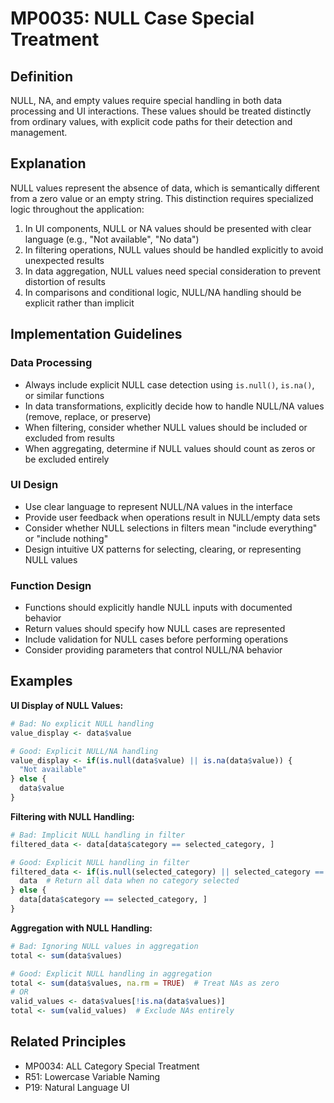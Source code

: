 # MP0035: NULL Case Special Treatment

## Definition
NULL, NA, and empty values require special handling in both data processing and UI interactions. These values should be treated distinctly from ordinary values, with explicit code paths for their detection and management.

## Explanation
NULL values represent the absence of data, which is semantically different from a zero value or an empty string. This distinction requires specialized logic throughout the application:

1. In UI components, NULL or NA values should be presented with clear language (e.g., "Not available", "No data")
2. In filtering operations, NULL values should be handled explicitly to avoid unexpected results
3. In data aggregation, NULL values need special consideration to prevent distortion of results
4. In comparisons and conditional logic, NULL/NA handling should be explicit rather than implicit

## Implementation Guidelines

### Data Processing
- Always include explicit NULL case detection using `is.null()`, `is.na()`, or similar functions
- In data transformations, explicitly decide how to handle NULL/NA values (remove, replace, or preserve)
- When filtering, consider whether NULL values should be included or excluded from results
- When aggregating, determine if NULL values should count as zeros or be excluded entirely

### UI Design
- Use clear language to represent NULL/NA values in the interface
- Provide user feedback when operations result in NULL/empty data sets
- Consider whether NULL selections in filters mean "include everything" or "include nothing"
- Design intuitive UX patterns for selecting, clearing, or representing NULL values

### Function Design
- Functions should explicitly handle NULL inputs with documented behavior
- Return values should specify how NULL cases are represented
- Include validation for NULL cases before performing operations 
- Consider providing parameters that control NULL/NA behavior

## Examples

**UI Display of NULL Values:**
```r
# Bad: No explicit NULL handling
value_display <- data$value

# Good: Explicit NULL/NA handling
value_display <- if(is.null(data$value) || is.na(data$value)) {
  "Not available"
} else {
  data$value
}
```

**Filtering with NULL Handling:**
```r
# Bad: Implicit NULL handling in filter
filtered_data <- data[data$category == selected_category, ]

# Good: Explicit NULL handling in filter
filtered_data <- if(is.null(selected_category) || selected_category == "") {
  data  # Return all data when no category selected
} else {
  data[data$category == selected_category, ]
}
```

**Aggregation with NULL Handling:**
```r
# Bad: Ignoring NULL values in aggregation
total <- sum(data$values)

# Good: Explicit NULL handling in aggregation
total <- sum(data$values, na.rm = TRUE)  # Treat NAs as zero
# OR
valid_values <- data$values[!is.na(data$values)]
total <- sum(valid_values)  # Exclude NAs entirely
```

## Related Principles
- MP0034: ALL Category Special Treatment
- R51: Lowercase Variable Naming
- P19: Natural Language UI
